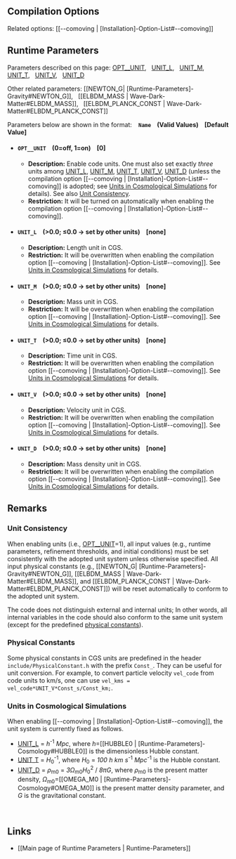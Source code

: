 
## Compilation Options

Related options:
[[--comoving | [Installation]-Option-List#--comoving]] &nbsp;

## Runtime Parameters

Parameters described on this page:
[OPT__UNIT](#OPT__UNIT), &nbsp;
[UNIT_L](#UNIT_L), &nbsp;
[UNIT_M](#UNIT_M), &nbsp;
[UNIT_T](#UNIT_T), &nbsp;
[UNIT_V](#UNIT_V), &nbsp;
[UNIT_D](#UNIT_D) &nbsp;

Other related parameters:
[[NEWTON_G| [Runtime-Parameters]-Gravity#NEWTON_G]], &nbsp;
[[ELBDM_MASS | Wave-Dark-Matter#ELBDM_MASS]], &nbsp;
[[ELBDM_PLANCK_CONST | Wave-Dark-Matter#ELBDM_PLANCK_CONST]] &nbsp;

Parameters below are shown in the format: &ensp; **`Name` &ensp; (Valid Values) &ensp; [Default Value]**

<a name="OPT__UNIT"></a>
* #### `OPT__UNIT` &ensp; (0=off, 1=on) &ensp; [0]
    * **Description:**
Enable code units. One must also set exactly *three* units among
[UNIT_L](#UNIT_L), [UNIT_M](#UNIT_M), [UNIT_T](#UNIT_T), [UNIT_V](#UNIT_V), [UNIT_D](#UNIT_D)
(unless the compilation option [[--comoving | [Installation]-Option-List#--comoving]]
is adopted; see [Units in Cosmological Simulations](#units-in-cosmological-simulations) for details).
See also [Unit Consistency](#unit-consistency).
    * **Restriction:**
It will be turned on automatically when enabling the compilation option
[[--comoving | [Installation]-Option-List#--comoving]].

<a name="UNIT_L"></a>
* #### `UNIT_L` &ensp; (>0.0; &#8804;0.0 &#8594; set by other units) &ensp; [none]
    * **Description:**
Length unit in CGS.
    * **Restriction:**
It will be overwritten when enabling the compilation option
[[--comoving | [Installation]-Option-List#--comoving]].
See [Units in Cosmological Simulations](#units-in-cosmological-simulations)
for details.

<a name="UNIT_M"></a>
* #### `UNIT_M` &ensp; (>0.0; &#8804;0.0 &#8594; set by other units) &ensp; [none]
    * **Description:**
Mass unit in CGS.
    * **Restriction:**
It will be overwritten when enabling the compilation option
[[--comoving | [Installation]-Option-List#--comoving]].
See [Units in Cosmological Simulations](#units-in-cosmological-simulations)
for details.

<a name="UNIT_T"></a>
* #### `UNIT_T` &ensp; (>0.0; &#8804;0.0 &#8594; set by other units) &ensp; [none]
    * **Description:**
Time unit in CGS.
    * **Restriction:**
It will be overwritten when enabling the compilation option
[[--comoving | [Installation]-Option-List#--comoving]].
See [Units in Cosmological Simulations](#units-in-cosmological-simulations)
for details.

<a name="UNIT_V"></a>
* #### `UNIT_V` &ensp; (>0.0; &#8804;0.0 &#8594; set by other units) &ensp; [none]
    * **Description:**
Velocity unit in CGS.
    * **Restriction:**
It will be overwritten when enabling the compilation option
[[--comoving | [Installation]-Option-List#--comoving]].
See [Units in Cosmological Simulations](#units-in-cosmological-simulations)
for details.

<a name="UNIT_D"></a>
* #### `UNIT_D` &ensp; (>0.0; &#8804;0.0 &#8594; set by other units) &ensp; [none]
    * **Description:**
Mass density unit in CGS.
    * **Restriction:**
It will be overwritten when enabling the compilation option
[[--comoving | [Installation]-Option-List#--comoving]].
See [Units in Cosmological Simulations](#units-in-cosmological-simulations)
for details.


## Remarks

### Unit Consistency
When enabling units (i.e., [OPT__UNIT](#OPT__UNIT)=1), all input values
(e.g., runtime parameters, refinement thresholds, and initial conditions)
must be set consistently with the adopted unit system unless otherwise
specified. All input physical constants (e.g.,
[[NEWTON_G| [Runtime-Parameters]-Gravity#NEWTON_G]],
[[ELBDM_MASS | Wave-Dark-Matter#ELBDM_MASS]], and
[[ELBDM_PLANCK_CONST | Wave-Dark-Matter#ELBDM_PLANCK_CONST]])
will be reset automatically to conform to the adopted unit system.

The code does not distinguish external and internal units;
In other words, all internal variables in the code should also conform to
the same unit system (except for the predefined
[physical constants](#physical-constants)).

### Physical Constants
Some physical constants in CGS units are predefined in the header
`include/PhysicalConstant.h` with the prefix `Const_`. They can be
useful for unit conversion.
For example, to convert particle velocity `vel_code` from code units
to km/s, one can use `vel_kms = vel_code*UNIT_V*Const_s/Const_km;`.

### Units in Cosmological Simulations
When enabling [[--comoving | [Installation]-Option-List#--comoving]],
the unit system is currently fixed as follows.
- [UNIT_L](#UNIT_L) = <var>h</var><sup>-1</sup> <var>Mpc</var>,
where <var>h</var>=[[HUBBLE0 | [Runtime-Parameters]-Cosmology#HUBBLE0]] is the dimensionless Hubble constant.
- [UNIT_T](#UNIT_T) = <var>H</var><sub>0</sub><sup>-1</sup>, where
<var>H</var><sub>0</sub> = <var>100 h km s</var><sup>-1</sup> <var>Mpc</var><sup>-1</sup> is the Hubble constant.
- [UNIT_D](#UNIT_D) = <var>&rho;</var><sub>m0</sub> =
<var>3&Omega;</var><sub>m0</sub><var>H</var><sub>0</sub><sup>2</sup> / <var>8&pi;G</var>,
where <var>&rho;</var><sub>m0</sub> is the present matter density,
<var>&Omega;</var><sub>m0</sub>=[[OMEGA_M0 | [Runtime-Parameters]-Cosmology#OMEGA_M0]]
is the present matter density parameter, and
<var>G</var> is the gravitational constant.


<br>

## Links
* [[Main page of Runtime Parameters | Runtime-Parameters]]

